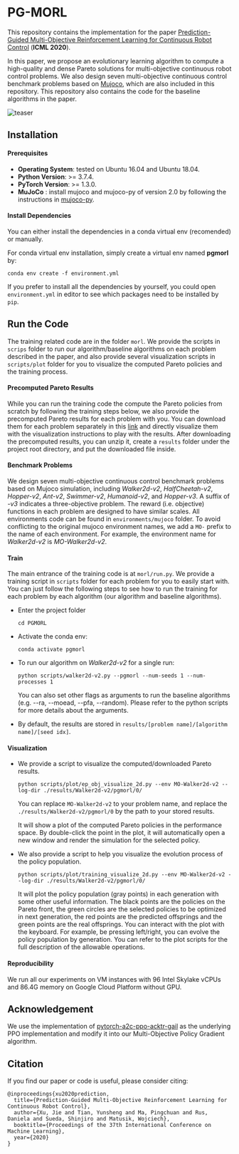 # PG-MORL

This repository contains the implementation for the paper [Prediction-Guided Multi-Objective Reinforcement Learning for Continuous Robot Control](http://people.csail.mit.edu/jiex/papers/PGMORL/) (**ICML 2020**). 

In this paper, we propose an evolutionary learning algorithm to compute a high-quality and dense Pareto solutions for multi-objective continuous robot control problems. We also design seven multi-objective continuous control benchmark problems based on [Mujoco](http://www.mujoco.org/), which are also included in this repository. This repository also contains the code for the baseline algorithms in the paper.

![teaser](images/teaser.gif)



## Installation

#### Prerequisites

- **Operating System**: tested on Ubuntu 16.04 and Ubuntu 18.04.
- **Python Version**: >= 3.7.4.
- **PyTorch Version**: >= 1.3.0.
- **MuJoCo** : install mujoco and mujoco-py of version 2.0 by following the instructions in [mujoco-py](<https://github.com/openai/mujoco-py>).

#### Install Dependencies

You can either install the dependencies in a conda virtual env (recomended) or manually. 

For conda virtual env installation, simply create a virtual env named **pgmorl** by:

```
conda env create -f environment.yml
```

If you prefer to install all the dependencies by yourself, you could open `environment.yml` in editor to see which packages need to be installed by `pip`.



## Run the Code

The training related code are in the folder `morl`. We provide the scripts in `scrips` folder to run our algorithm/baseline algorithms on each problem described in the paper, and also provide several visualization scripts in `scripts/plot` folder for you to visualize the computed Pareto policies and the training process. 

#### Precomputed Pareto Results

While you can run the training code the compute the Pareto policies from scratch by following the training steps below, we also provide the precomputed Pareto results for each problem with you. You can download them for each problem separately in this [link](https://drive.google.com/drive/folders/15toW4SjF2b4PPvU2ZFA6kTweWfh7CqQr?usp=sharing) and directly visualize them with the visualization instructions to play with the results. After downloading the precomputed results, you can unzip it, create a `results` folder under the project root directory, and put the downloaded file inside.

#### Benchmark Problems

We design seven multi-objective continuous control benchmark problems based on Mujoco simulation, including *Walker2d-v2*, *HalfCheetah-v2*, *Hopper-v2*, *Ant-v2*, *Swimmer-v2*, *Humanoid-v2*, and *Hopper-v3*. A suffix of *-v3* indicates a three-objective problem. The reward (i.e. objective) functions in each problem are designed to have similar scales. All environments code can be found in `environments/mujoco` folder. To avoid conflicting to the original mujoco environment names, we add a `MO-` prefix to the name of each environment. For example, the environment name for *Walker2d-v2* is *MO-Walker2d-v2*.

#### Train

The main entrance of the training code is at  `morl/run.py`. We provide a training script in `scripts` folder for each problem for you to easily start with. You can just follow the following steps to see how to run the training for each problem by each algorithm (our algorithm and baseline algorithms).

- Enter the project folder

  ```
  cd PGMORL
  ```

- Activate the conda env:

  ```
  conda activate pgmorl
  ```

- To run our algorithm on *Walker2d-v2* for a single run:

  ```
  python scripts/walker2d-v2.py --pgmorl --num-seeds 1 --num-processes 1
  ```

  You can also set other flags as arguments to run the baseline algorithms (e.g. --ra, --moead, --pfa, --random). Please refer to the python scripts for more details about the arguments.

- By default, the results are stored in `results/[problem name]/[algorithm name]/[seed idx]`.

#### Visualization

- We provide a script to visualize the computed/downloaded Pareto results.

  ```
  python scripts/plot/ep_obj_visualize_2d.py --env MO-Walker2d-v2 --log-dir ./results/Walker2d-v2/pgmorl/0/
  ```

  You can replace `MO-Walker2d-v2` to your problem name, and replace the `./results/Walker2d-v2/pgmorl/0` by the path to your stored results.

  It will show a plot of the computed Pareto policies in the performance space. By double-click the point in the plot, it will automatically open a new window and render the simulation for the selected policy. 

- We also provide a script to help you visualize the evolution process of the policy population.

  ```
  python scripts/plot/training_visualize_2d.py --env MO-Walker2d-v2 --log-dir ./results/Walker2d-v2/pgmorl/0/
  ```
  
  It will plot the policy population (gray points) in each generation with some other useful information. The black points are the policies on the Pareto front, the green circles are the selected policies to be optimized in next generation, the red points are the predicted offsprings and the green points are the real offsprings. You can interact with the plot with the keyboard. For example, be pressing left/right, you can evolve the policy population by generation. You can refer to the plot scripts for the full description of the allowable operations.

#### Reproducibility

We run all our experiments on VM instances with 96 Intel Skylake vCPUs and 86.4G memory on Google Cloud Platform without GPU. 



## Acknowledgement

We use the implementation of [pytorch-a2c-ppo-acktr-gail](https://github.com/ikostrikov/pytorch-a2c-ppo-acktr-gail) as the underlying PPO implementation and modify it into our Multi-Objective Policy Gradient algorithm.



## Citation

If you find our paper or code is useful, please consider citing: 

```
@inproceedings{xu2020prediction,
  title={Prediction-Guided Multi-Objective Reinforcement Learning for Continuous Robot Control},
  author={Xu, Jie and Tian, Yunsheng and Ma, Pingchuan and Rus, Daniela and Sueda, Shinjiro and Matusik, Wojciech},
  booktitle={Proceedings of the 37th International Conference on Machine Learning},
  year={2020}
}
```



